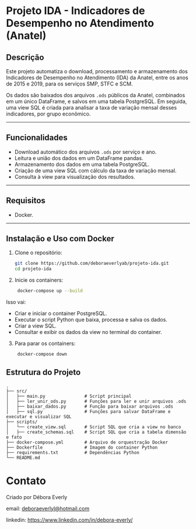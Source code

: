# Projeto IDA - Indicadores de Desempenho no Atendimento (Anatel)

## Descrição

Este projeto automatiza o download, processamento e armazenamento dos Indicadores de Desempenho no Atendimento (IDA) da Anatel, entre os anos de 2015 e 2019, para os serviços SMP, STFC e SCM.

Os dados são baixados dos arquivos `.ods` públicos da Anatel, combinados em um único DataFrame, e salvos em uma tabela PostgreSQL. Em seguida, uma view SQL é criada para analisar a taxa de variação mensal desses indicadores, por grupo econômico.

---

## Funcionalidades

- Download automático dos arquivos `.ods` por serviço e ano.
- Leitura e união dos dados em um DataFrame pandas.
- Armazenamento dos dados em uma tabela PostgreSQL.
- Criação de uma view SQL com cálculo da taxa de variação mensal.
- Consulta à view para visualização dos resultados.

---

## Requisitos

- Docker.

---

## Instalação e Uso com Docker

1. Clone o repositório:

   ```bash
   git clone https://github.com/deboraeverlyab/projeto-ida.git
   cd projeto-ida


2. Inicie os containers:

   ```bash
    docker-compose up --build


Isso vai:

- Criar e iniciar o container PostgreSQL.
- Executar o script Python que baixa, processa e salva os dados.
- Criar a view SQL.
- Consultar e exibir os dados da view no terminal do container.

3. Para parar os containers:

   ```bash
    docker-compose down

   
## Estrutura do Projeto

    .
    ├── src/
    │   ├── main.py               # Script principal
    │   ├── ler_unir_ods.py       # Funções para ler e unir arquivos .ods
    │   ├── baixar_dados.py       # Função para baixar arquivos .ods
    │   ├── sql.py                # Funções para salvar DataFrame e executar e visualizar SQL
    ├── scripts/
    │   └── create_view.sql       # Script SQL que cria a view no banco
    │   ├── create_schemas.sql    # Script SQL que cria a tabela dimensão e fato
    ├── docker-compose.yml        # Arquivo de orquestração Docker
    ├── Dockerfile                # Imagem do container Python
    ├── requirements.txt          # Dependências Python
    └── README.md



# Contato
Criado por Débora Everly 

email: deboraeverlyl@hotmail.com

linkedin: https://www.linkedin.com/in/debora-everly/
